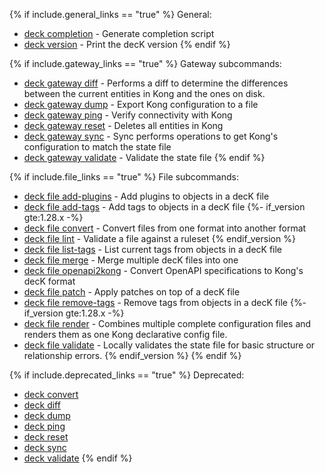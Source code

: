 {% if include.general_links == "true" %}
General:
* [deck completion](/deck/{{page.release}}/reference/deck_completion/)	 - Generate completion script
* [deck version](/deck/{{page.release}}/reference/deck_version/) - Print the decK version
{% endif %}

{% if include.gateway_links == "true" %}
Gateway subcommands:
* [deck gateway diff](/deck/{{page.release}}/reference/deck_gateway_diff/)	- Performs a diff to determine the differences between the current entities in Kong and the ones on disk.
* [deck gateway dump](/deck/{{page.release}}/reference/deck_gateway_dump/)	- Export Kong configuration to a file
* [deck gateway ping](/deck/{{page.release}}/reference/deck_gateway_ping/)	- Verify connectivity with Kong
* [deck gateway reset](/deck/{{page.release}}/reference/deck_gateway_reset/) - Deletes all entities in Kong
* [deck gateway sync](/deck/{{page.release}}/reference/deck_gateway_sync/)	- Sync performs operations to get Kong's configuration to match the state file
* [deck gateway validate](/deck/{{page.release}}/reference/deck_gateway_validate/)	- Validate the state file
{% endif %}

{% if include.file_links == "true" %}
File subcommands:
* [deck file add-plugins](/deck/{{page.release}}/reference/deck_file_add-plugins)	 - Add plugins to objects in a decK file
* [deck file add-tags](/deck/{{page.release}}/reference/deck_file_add-tags)	 - Add tags to objects in a decK file
{%- if_version gte:1.28.x -%}
* [deck file convert](/deck/{{page.release}}/reference/deck_file_convert)	 - Convert files from one format into another format
* [deck file lint](/deck/{{page.release}}/reference/deck_file_lint)	 - Validate a file against a ruleset
{% endif_version %}
* [deck file list-tags](/deck/{{page.release}}/reference/deck_file_list-tags)	 - List current tags from objects in a decK file
* [deck file merge](/deck/{{page.release}}/reference/deck_file_merge)	 - Merge multiple decK files into one
* [deck file openapi2kong](/deck/{{page.release}}/reference/deck_file_openapi2kong)	 - Convert OpenAPI specifications to Kong's decK format
* [deck file patch](/deck/{{page.release}}/reference/deck_file_patch)	 - Apply patches on top of a decK file
* [deck file remove-tags](/deck/{{page.release}}/reference/deck_file_remove-tags)	 - Remove tags from objects in a decK file
{%- if_version gte:1.28.x -%}
* [deck file render](/deck/{{page.release}}/reference/deck_file_render)	 - Combines multiple complete configuration files and renders them as one Kong declarative config file.
* [deck file validate](/deck/{{page.release}}/reference/deck_file_validate)	 - Locally validates the state file for basic structure or relationship errors.
{% endif_version %}
{% endif %}

{% if include.deprecated_links == "true" %}
Deprecated:
* [deck convert](/deck/{{page.release}}/reference/deck_convert/)
* [deck diff](/deck/{{page.release}}/reference/deck_diff/)
* [deck dump](/deck/{{page.release}}/reference/deck_dump/)
* [deck ping](/deck/{{page.release}}/reference/deck_ping/)
* [deck reset](/deck/{{page.release}}/reference/deck_reset/)
* [deck sync](/deck/{{page.release}}/reference/deck_sync/)
* [deck validate](/deck/{{page.release}}/reference/deck_validate/)
{% endif %}
